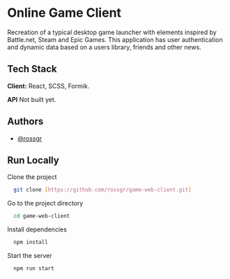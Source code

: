 
# Online Game Client

Recreation of a typical desktop game launcher with elements inspired by Battle.net, Steam and Epic Games. This application has user authentication and dynamic data based on a users library, friends and other news.


## Tech Stack

**Client:** React, SCSS, Formik.

**API** Not built yet.


## Authors

- [@rossgr](https://www.github.com/rossgr)


## Run Locally

Clone the project

```bash
  git clone [https://github.com/rossgr/game-web-client.git]
```

Go to the project directory

```bash
  cd game-web-client
```

Install dependencies

```bash
  npm install
```

Start the server

```bash
  npm run start
```

